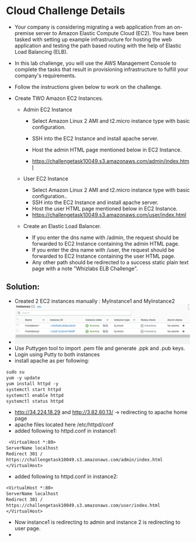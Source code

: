 
# Cloud Challenge Details

- Your company is considering migrating a web application from an on-premise server to Amazon Elastic Compute Cloud (EC2). You have been tasked with setting up example infrastructure for hosting the web application and testing the path based routing with the help of Elastic Load Balancing (ELB).

- In this lab challenge, you will use the AWS Management Console to complete the tasks that result in provisioning infrastructure to fulfill your company's requirements.

- Follow the instructions given below to work on the challenge.

- Create TWO Amazon EC2 Instances.

  - Admin EC2 Instance

    - Select Amazon Linux 2 AMI and t2.micro instance type with basic configuration.

    - SSH into the EC2 Instance and install apache server.

    - Host the admin HTML page mentioned below in EC2 Instance.

    - https://challengetask10049.s3.amazonaws.com/admin/index.html
  - User EC2 Instance
    - Select Amazon Linux 2 AMI and t2.micro instance type with basic configuration..
    - SSH into the EC2 Instance and install apache server. 
    - Host the user HTML page mentioned below in EC2 Instance.
    - https://challengetask10049.s3.amazonaws.com/user/index.html
  - Create an Elastic Load Balancer.
    - If you enter the dns name with /admin, the request should be forwarded to EC2 Instance containing the admin HTML page.
    - If you enter the dns name with /user, the request should be forwarded to EC2 Instance containing the user HTML page. 
    - Any other path should be redirected to a success static plain text page with a note "Whizlabs ELB Challenge".


## Solution:

- Created 2 EC2 instances manually : MyInstance1 and MyInstance2
- ![img.png](img.png)
- Use Puttygen tool to import .pem file and generate .ppk and .pub keys. 
- Login using Putty to both instances
- install apache as per following:
```text
sudo su
yum -y update
yum install httpd -y
systemctl start httpd
systemctl enable httpd
systemctl status httpd
```

- http://34.224.18.29 and http://3.82.60.13/ -> redirecting to apache home page 
- apache files located here  /etc/httpd/conf 
- added following to httpd.conf in instance1:
```text
 <VirtualHost *:80>
ServerName localhost
Redirect 301 / https://challengetask10049.s3.amazonaws.com/admin/index.html
</VirtualHost>
```
- added following to httpd.conf in instance2:
```text
<VirtualHost *:80>
ServerName localhost
Redirect 301 / https://challengetask10049.s3.amazonaws.com/user/index.html
</VirtualHost>
```
- Now instance1 is redirecting to admin and instance 2 is redirecting to user page. 
- 